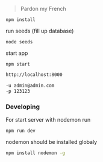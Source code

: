 > Pardon my French

```
npm install

```
run seeds (fill up database)
```
node seeds
```
start app
```
npm start
```
```sh
http://localhost:8000

-u admin@admin.com
-p 123123

```
### Developing
For start server with nodemon run
```
npm run dev
```
nodemon should be installed globaly
```sh
npm install nodemon -g
```